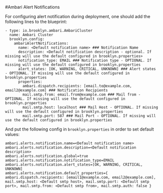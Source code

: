 #Ambari Alert Notifications

For configuring alert notification during deployment, one should add the following lines to the blueprint:


    - type: io.brooklyn.ambari.AmbariCluster
      name: Ambari Cluster
      brooklyn.config:
        ambariAlertNotifications:
          name: <Default notification name> ### Notification Name
          description: <Default notification description - optional. If missing will use the default configured in brooklyn.properties>
          notification_type: EMAIL ### Notification type - OPTIONAL. If missing will use the default configured in brooklyn.properties
          alert_states: [OK, WARNING, CRITICAL, UNKNOWN] ### Alert states - OPTIONAL. If missing will use the default configured in brooklyn.properties
          properties:
            ambari.dispatch.recipients: [email.to@example.com, email2@example.com] ### Notification Recipients
            mail.smtp.from: email.from@example.com ### Mail from - OPTIONAL. If missing will use the default configured in brooklyn.properties
            mail.smtp.host: localhost ### Mail Host - OPTIONAL. If missing will use the default configured in brooklyn.properties
            mail.smtp.port: 587 ### Mail Port - OPTIONAL. If missing will use the default configured in brooklyn.properties


And put the following config in `brooklyn.properties` in order to set default values:

    ambari.alerts.notification.name=<Default notification name>
    ambari.alerts.notification.description=<Default notification description>
    ambari.alerts.notification.global=true
    ambari.alerts.notification.notification_type=EMAIL
    ambari.alerts.notification.alert_states=[OK, WARNING, CRITICAL, UNKNOWN]
    ambari.alerts.notification.default_properties={ ambari.dispatch.recipients: [email1@example.com, email2@example.com], mail.smtp.host: <Default smtp host>, mail.smtp.port: <Default smtp port>, mail.smtp.from: <Default smtp from>, mail.smtp.auth: false }
